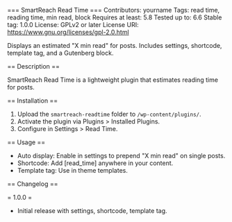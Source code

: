 === SmartReach Read Time ===
Contributors: yourname
Tags: read time, reading time, min read, block
Requires at least: 5.8
Tested up to: 6.6
Stable tag: 1.0.0
License: GPLv2 or later
License URI: https://www.gnu.org/licenses/gpl-2.0.html

Displays an estimated "X min read" for posts. Includes settings, shortcode, template tag, and a Gutenberg block.

== Description ==

SmartReach Read Time is a lightweight plugin that estimates reading time for posts.

== Installation ==

1. Upload the `smartreach-readtime` folder to `/wp-content/plugins/`.
2. Activate the plugin via Plugins > Installed Plugins.
3. Configure in Settings > Read Time.

== Usage ==

* Auto display: Enable in settings to prepend "X min read" on single posts.
* Shortcode: Add [read_time] anywhere in your content.
* Template tag: Use <?php sr_read_time(); ?> in theme templates.

== Changelog ==

= 1.0.0 =
* Initial release with settings, shortcode, template tag.
